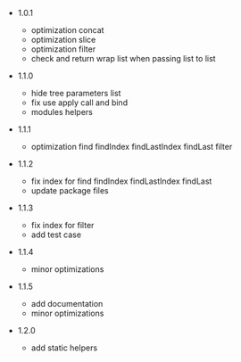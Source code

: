 - 1.0.1
    - optimization concat
    - optimization slice
    - optimization filter
    - check and return wrap list when passing list to list

- 1.1.0
    - hide tree parameters list
    - fix use apply call and bind
    - modules helpers

- 1.1.1
    - optimization find findIndex findLastIndex findLast filter

- 1.1.2
    - fix index for find findIndex findLastIndex findLast
    - update package files

- 1.1.3
    - fix index for filter
    - add test case

- 1.1.4
    - minor optimizations

- 1.1.5
    - add documentation
    - minor optimizations

- 1.2.0
    - add static helpers
